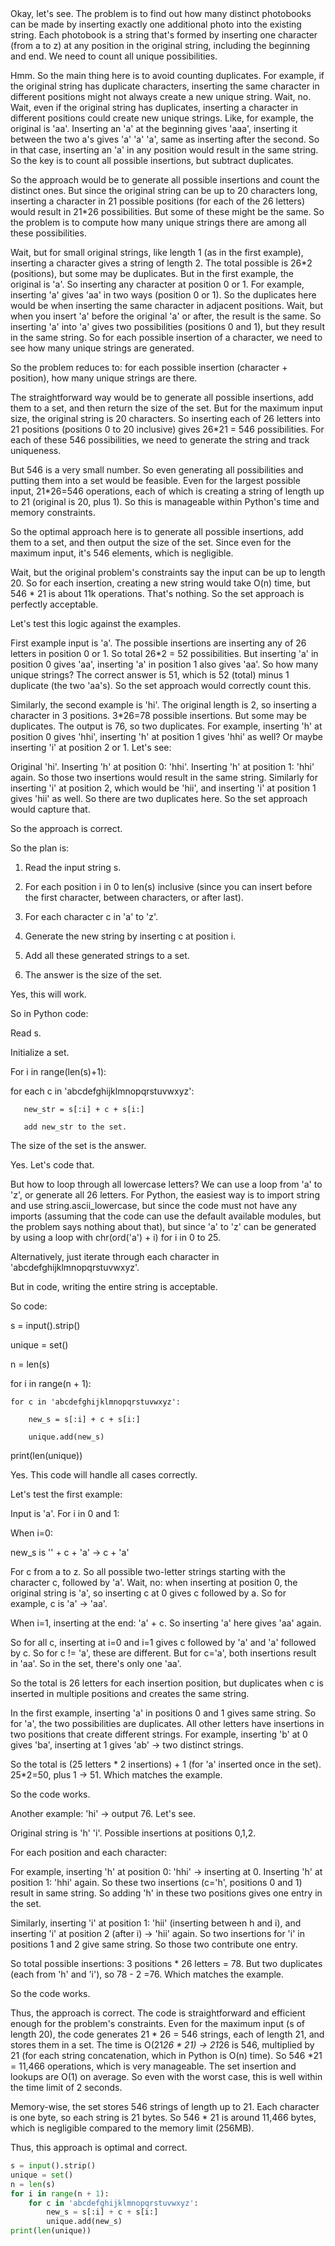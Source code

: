 <think>
Okay, let's see. The problem is to find out how many distinct photobooks can be made by inserting exactly one additional photo into the existing string. Each photobook is a string that's formed by inserting one character (from a to z) at any position in the original string, including the beginning and end. We need to count all unique possibilities.

Hmm. So the main thing here is to avoid counting duplicates. For example, if the original string has duplicate characters, inserting the same character in different positions might not always create a new unique string. Wait, no. Wait, even if the original string has duplicates, inserting a character in different positions could create new unique strings. Like, for example, the original is 'aa'. Inserting an 'a' at the beginning gives 'aaa', inserting it between the two a's gives 'a' 'a' 'a', same as inserting after the second. So in that case, inserting an 'a' in any position would result in the same string. So the key is to count all possible insertions, but subtract duplicates.

So the approach would be to generate all possible insertions and count the distinct ones. But since the original string can be up to 20 characters long, inserting a character in 21 possible positions (for each of the 26 letters) would result in 21*26 possibilities. But some of these might be the same. So the problem is to compute how many unique strings there are among all these possibilities.

Wait, but for small original strings, like length 1 (as in the first example), inserting a character gives a string of length 2. The total possible is 26*2 (positions), but some may be duplicates. But in the first example, the original is 'a'. So inserting any character at position 0 or 1. For example, inserting 'a' gives 'aa' in two ways (position 0 or 1). So the duplicates here would be when inserting the same character in adjacent positions. Wait, but when you insert 'a' before the original 'a' or after, the result is the same. So inserting 'a' into 'a' gives two possibilities (positions 0 and 1), but they result in the same string. So for each possible insertion of a character, we need to see how many unique strings are generated.

So the problem reduces to: for each possible insertion (character + position), how many unique strings are there.

The straightforward way would be to generate all possible insertions, add them to a set, and then return the size of the set. But for the maximum input size, the original string is 20 characters. So inserting each of 26 letters into 21 positions (positions 0 to 20 inclusive) gives 26*21 = 546 possibilities. For each of these 546 possibilities, we need to generate the string and track uniqueness.

But 546 is a very small number. So even generating all possibilities and putting them into a set would be feasible. Even for the largest possible input, 21*26=546 operations, each of which is creating a string of length up to 21 (original is 20, plus 1). So this is manageable within Python's time and memory constraints.

So the optimal approach here is to generate all possible insertions, add them to a set, and then output the size of the set. Since even for the maximum input, it's 546 elements, which is negligible.

Wait, but the original problem's constraints say the input can be up to length 20. So for each insertion, creating a new string would take O(n) time, but 546 * 21 is about 11k operations. That's nothing. So the set approach is perfectly acceptable.

Let's test this logic against the examples.

First example input is 'a'. The possible insertions are inserting any of 26 letters in position 0 or 1. So total 26*2 = 52 possibilities. But inserting 'a' in position 0 gives 'aa', inserting 'a' in position 1 also gives 'aa'. So how many unique strings? The correct answer is 51, which is 52 (total) minus 1 duplicate (the two 'aa's). So the set approach would correctly count this.

Similarly, the second example is 'hi'. The original length is 2, so inserting a character in 3 positions. 3*26=78 possible insertions. But some may be duplicates. The output is 76, so two duplicates. For example, inserting 'h' at position 0 gives 'hhi', inserting 'h' at position 1 gives 'hhi' as well? Or maybe inserting 'i' at position 2 or 1. Let's see:

Original 'hi'. Inserting 'h' at position 0: 'hhi'. Inserting 'h' at position 1: 'hhi' again. So those two insertions would result in the same string. Similarly for inserting 'i' at position 2, which would be 'hii', and inserting 'i' at position 1 gives 'hii' as well. So there are two duplicates here. So the set approach would capture that.

So the approach is correct.

So the plan is:

1. Read the input string s.

2. For each position i in 0 to len(s) inclusive (since you can insert before the first character, between characters, or after last).

3. For each character c in 'a' to 'z'.

4. Generate the new string by inserting c at position i.

5. Add all these generated strings to a set.

6. The answer is the size of the set.

Yes, this will work.

So in Python code:

Read s.

Initialize a set.

For i in range(len(s)+1):

   for each c in 'abcdefghijklmnopqrstuvwxyz':

       new_str = s[:i] + c + s[i:]

       add new_str to the set.

The size of the set is the answer.

Yes. Let's code that.

But how to loop through all lowercase letters? We can use a loop from 'a' to 'z', or generate all 26 letters. For Python, the easiest way is to import string and use string.ascii_lowercase, but since the code must not have any imports (assuming that the code can use the default available modules, but the problem says nothing about that), but since 'a' to 'z' can be generated by using a loop with chr(ord('a') + i) for i in 0 to 25.

Alternatively, just iterate through each character in 'abcdefghijklmnopqrstuvwxyz'.

But in code, writing the entire string is acceptable.

So code:

s = input().strip()

unique = set()

n = len(s)

for i in range(n + 1):

    for c in 'abcdefghijklmnopqrstuvwxyz':

        new_s = s[:i] + c + s[i:]

        unique.add(new_s)

print(len(unique))

Yes. This code will handle all cases correctly.

Let's test the first example:

Input is 'a'. For i in 0 and 1:

When i=0:

new_s is '' + c + 'a' → c + 'a'

For c from a to z. So all possible two-letter strings starting with the character c, followed by 'a'. Wait, no: when inserting at position 0, the original string is 'a', so inserting c at 0 gives c followed by a. So for example, c is 'a' → 'aa'.

When i=1, inserting at the end: 'a' + c. So inserting 'a' here gives 'aa' again.

So for all c, inserting at i=0 and i=1 gives c followed by 'a' and 'a' followed by c. So for c != 'a', these are different. But for c='a', both insertions result in 'aa'. So in the set, there's only one 'aa'.

So the total is 26 letters for each insertion position, but duplicates when c is inserted in multiple positions and creates the same string.

In the first example, inserting 'a' in positions 0 and 1 gives same string. So for 'a', the two possibilities are duplicates. All other letters have insertions in two positions that create different strings. For example, inserting 'b' at 0 gives 'ba', inserting at 1 gives 'ab' → two distinct strings.

So the total is (25 letters * 2 insertions) + 1 (for 'a' inserted once in the set). 25*2=50, plus 1 → 51. Which matches the example.

So the code works.

Another example: 'hi' → output 76. Let's see.

Original string is 'h' 'i'. Possible insertions at positions 0,1,2.

For each position and each character:

For example, inserting 'h' at position 0: 'hhi' → inserting at 0. Inserting 'h' at position 1: 'hhi' again. So these two insertions (c='h', positions 0 and 1) result in same string. So adding 'h' in these two positions gives one entry in the set.

Similarly, inserting 'i' at position 1: 'hii' (inserting between h and i), and inserting 'i' at position 2 (after i) → 'hii' again. So two insertions for 'i' in positions 1 and 2 give same string. So those two contribute one entry.

So total possible insertions: 3 positions * 26 letters = 78. But two duplicates (each from 'h' and 'i'), so 78 - 2 =76. Which matches the example.

So the code works.

Thus, the approach is correct. The code is straightforward and efficient enough for the problem's constraints. Even for the maximum input (s of length 20), the code generates 21 * 26 = 546 strings, each of length 21, and stores them in a set. The time is O(21*26 * 21) → 21*26 is 546, multiplied by 21 (for each string concatenation, which in Python is O(n) time). So 546 *21 = 11,466 operations, which is very manageable. The set insertion and lookups are O(1) on average. So even with the worst case, this is well within the time limit of 2 seconds.

Memory-wise, the set stores 546 strings of length up to 21. Each character is one byte, so each string is 21 bytes. So 546 * 21 is around 11,466 bytes, which is negligible compared to the memory limit (256MB).

Thus, this approach is optimal and correct.
</think>

```python
s = input().strip()
unique = set()
n = len(s)
for i in range(n + 1):
    for c in 'abcdefghijklmnopqrstuvwxyz':
        new_s = s[:i] + c + s[i:]
        unique.add(new_s)
print(len(unique))
```